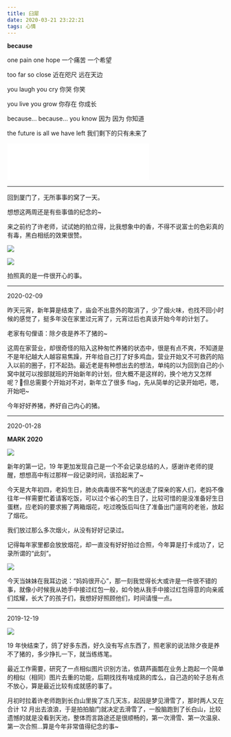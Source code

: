 ```yaml
---
title: 臼犀
date: 2020-03-21 23:22:21
tags: 心情
---
```


**because**

one pain one hope
一个痛苦 一个希望

too far so close
近在咫尺 远在天边

<!--- more --->


you laugh you cry
你哭 你笑

you live you grow
你存在 你成长

because... because... you know
因为 因为 你知道

the future is all we have left
我们剩下的只有未来了


<iframe frameborder="no" border="0" marginwidth="0" marginheight="0" width=330 height=86 src="//music.163.com/outchain/player?type=2&id=656452&auto=1&height=66"></iframe>

-----------------------------

回到厦门了，无所事事的窝了一天。

想想这两周还是有些事值的纪念的~

来之前约了许老师，试试她的拍立得，比我想象中的香，不得不说富士的色彩真的有毒，黑白相纸的效果很赞。

![](/img/2020/02/02.jpeg)


![](/img/2020/01/01.jpeg)

拍照真的是一件很开心的事。

-----------------------------

2020-02-09

昨天元宵，新年算是结束了，庙会不出意外的取消了，少了烟火味，也找不回小时候的感觉了，挺多年没在家里过元宵了，元宵过后也真该开始今年的计划了。

老家有句俚语：除夕夜是养不了猪的~

这周在家营业，却很奇怪的陷入这种匆忙养猪的状态中，很是有点不爽，不知道是不是年纪越大人越容易焦躁，开年给自己打了好多鸡血，营业开始又不可救药的陷入以前的圈子，打不起劲。最近老是有种想出去的想法，单纯的以为回到自己的小窝中就可以按部就班的开始新年的计划，但大概不是这样的，换个地方又怎样呢？但总需要个开始对不对，新年立了很多 flag，先从简单的记录开始吧，嗯，开始吧~

今年好好养猪，养好自己内心的猪。

-----------------------------


2020-01-28

**MARK 2020**

![](/img/2020/01/01.jpeg)


新年的第一记，19 年更加发现自己是一个不会记录总结的人，感谢许老师的提醒，想想高中有过那样一段记录时间，该拾起来了~

今天是大年初四，老妈生日，肺炎病毒很不客气的送走了探亲的客人们，老妈不像往年一样需要忙着请客吃饭，可以过个省心的生日了，比较可惜的是没准备好生日蛋糕，应老妈的要求搬了两箱烟花，吃过晚饭后叫住了准备出门遛弯的老爸，放起了烟花。

我们放过那么多次烟火，从没有好好记录过。

记得每年家里都会放放烟花，却一直没有好好拍过合照，今年算是打卡成功了，记录所谓的“此刻”。

![](/img/2020/01/02.jpeg)

今天当妹妹在我耳边说：“妈妈很开心”，那一刻我觉得长大或许是一件很不错的事，就像小时候我从她手中接过红包一般，如今她从我手中接过红包得意的向亲戚们炫耀，长大了的孩子们，我想好好照顾他们，时间请慢一点。

----------------------------------

2019-12-19

![](/img/20191203.jpeg)


19 年快结束了，鸽了好多东西，好久没有写点东西了，照老家的说法除夕夜是养不了猪的，多少挣扎一下，就当练练笔。


最近工作需要，研究了一点相似图片识别方法，依葫芦画瓢在业务上跑起一个简单的相似（相同）图片去重的功能，后期找找有啥成熟的库么，自己造的轮子总有点不放心，算是最近比较有成就感的事了。

月初时拉着许老师跑到长白山里挨了冻几天冻，起因是梦见滑雪了，那时两人又在合计 12 月出去浪浪，于是拍拍脑门就决定去滑雪了，一股脑跑到了长白山，比较遗憾的就是没看到天池，整体而言路途还是很顺畅的，第一次滑雪、第一次温泉、第一次合照...算是今年非常值得纪念的事~